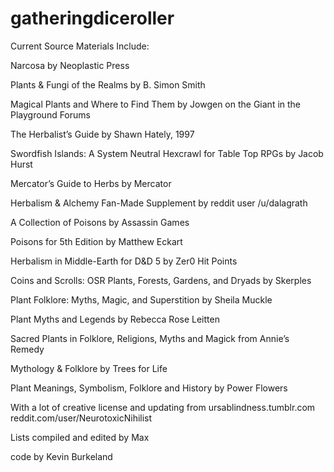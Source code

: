 # gatheringdiceroller
Current Source Materials Include:

Narcosa by Neoplastic Press

Plants & Fungi of the Realms by B. Simon Smith

Magical Plants and Where to Find Them by Jowgen on the Giant in the Playground Forums

The Herbalist’s Guide by Shawn Hately, 1997

Swordfish Islands: A System Neutral Hexcrawl for Table Top RPGs by Jacob Hurst

Mercator’s Guide to Herbs by Mercator

Herbalism & Alchemy Fan-Made Supplement by reddit user /u/dalagrath

A Collection of Poisons by Assassin Games

Poisons for 5th Edition by Matthew Eckart

Herbalism in Middle-Earth for D&D 5 by Zer0 Hit Points

Coins and Scrolls: OSR Plants, Forests, Gardens, and Dryads by Skerples

Plant Folklore: Myths, Magic, and Superstition by Sheila Muckle

Plant Myths and Legends by Rebecca Rose Leitten

Sacred Plants in Folklore, Religions, Myths and Magick from Annie’s Remedy

Mythology & Folklore by Trees for Life

Plant Meanings, Symbolism, Folklore and History by Power Flowers



With a lot of creative license and updating from
ursablindness.tumblr.com
reddit.com/user/NeurotoxicNihilist

Lists compiled and edited by Max

code by Kevin Burkeland
